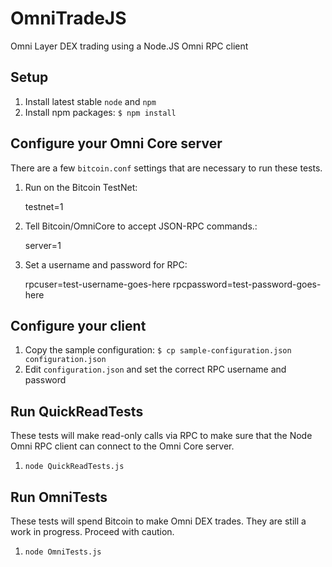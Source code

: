 # OmniTradeJS

Omni Layer DEX trading using a Node.JS Omni RPC client

## Setup

1. Install latest stable `node` and `npm`
1. Install npm packages: `$ npm install`

## Configure your Omni Core server

There are a few `bitcoin.conf` settings that are necessary to run these tests.

1. Run on the Bitcoin TestNet:

     testnet=1


1. Tell Bitcoin/OmniCore to accept JSON-RPC commands.:

    server=1

1. Set a username and password for RPC:

    rpcuser=test-username-goes-here
    rpcpassword=test-password-goes-here



## Configure your client

1. Copy the sample configuration: `$ cp sample-configuration.json configuration.json`
1. Edit `configuration.json` and set the correct RPC username and password

## Run QuickReadTests

These tests will make read-only calls via RPC to make sure that the Node Omni RPC client can
connect to the Omni Core server.

1. `node QuickReadTests.js`

## Run OmniTests

These tests will spend Bitcoin to make Omni DEX trades. They are still a work in progress. Proceed
with caution.

1. `node OmniTests.js`

